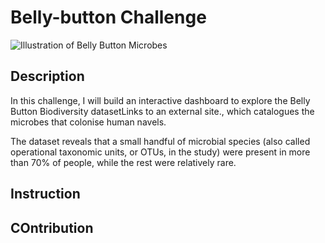 # Belly-button Challenge
![Illustration of Belly Button Microbes](https://robdunnlab.com/wp-content/uploads/microbes-sem.jpg)

## Description 
In this challenge, I will build an interactive dashboard to explore the Belly Button Biodiversity datasetLinks to an external site., which catalogues the microbes that colonise human navels. 

The dataset reveals that a small handful of microbial species (also called operational taxonomic units, or OTUs, in the study) were present in more than 70% of people, while the rest were relatively rare.

## Instruction 

## COntribution 